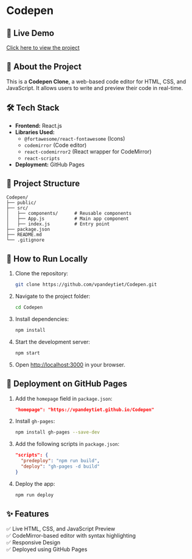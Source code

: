 # Codepen

## 🚀 Live Demo
[Click here to view the project](https://vpandeytiet.github.io/Codepen/)

## 📌 About the Project
This is a **Codepen Clone**, a web-based code editor for HTML, CSS, and JavaScript. It allows users to write and preview their code in real-time.

## 🛠️ Tech Stack
- **Frontend:** React.js
- **Libraries Used:**
  - `@fortawesome/react-fontawesome` (Icons)
  - `codemirror` (Code editor)
  - `react-codemirror2` (React wrapper for CodeMirror)
  - `react-scripts`
- **Deployment:** GitHub Pages

## 📂 Project Structure
```
Codepen/
├── public/
├── src/
│   ├── components/      # Reusable components
│   ├── App.js           # Main app component
│   ├── index.js         # Entry point
├── package.json
├── README.md
└── .gitignore
```

## 🚀 How to Run Locally
1. Clone the repository:
   ```sh
   git clone https://github.com/vpandeytiet/Codepen.git
   ```
2. Navigate to the project folder:
   ```sh
   cd Codepen
   ```
3. Install dependencies:
   ```sh
   npm install
   ```
4. Start the development server:
   ```sh
   npm start
   ```
5. Open [http://localhost:3000](http://localhost:3000) in your browser.

## 🚀 Deployment on GitHub Pages
1. Add the `homepage` field in `package.json`:
   ```json
   "homepage": "https://vpandeytiet.github.io/Codepen"
   ```
2. Install `gh-pages`:
   ```sh
   npm install gh-pages --save-dev
   ```
3. Add the following scripts in `package.json`:
   ```json
   "scripts": {
     "predeploy": "npm run build",
     "deploy": "gh-pages -d build"
   }
   ```
4. Deploy the app:
   ```sh
   npm run deploy
   ```

## ✨ Features
✅ Live HTML, CSS, and JavaScript Preview  
✅ CodeMirror-based editor with syntax highlighting  
✅ Responsive Design  
✅ Deployed using GitHub Pages  




